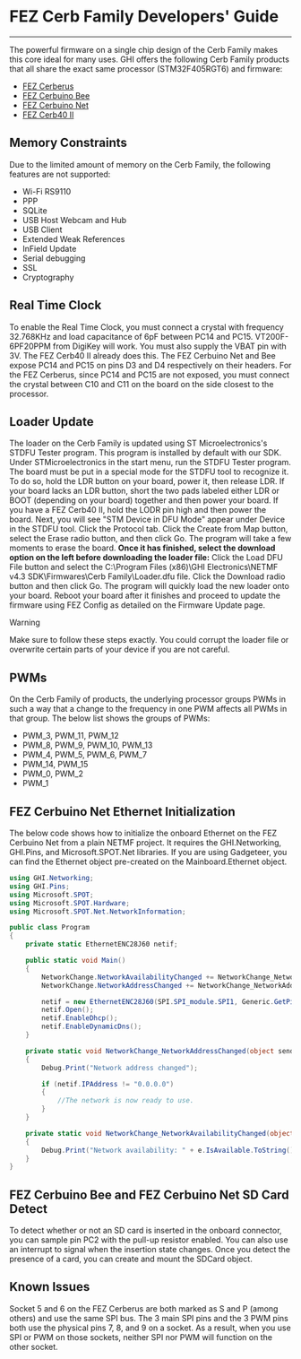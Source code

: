 # FEZ Cerb Family Developers' Guide
---

The powerful firmware on a single chip design of the Cerb Family makes this core ideal for many uses. GHI offers the following Cerb Family products that all share the exact same processor (STM32F405RGT6) and firmware:

* [FEZ Cerberus](https://www.ghielectronics.com/catalog/product/349)
* [FEZ Cerbuino Bee](https://www.ghielectronics.com/catalog/product/351)
* [FEZ Cerbuino Net](https://www.ghielectronics.com/catalog/product/473)
* [FEZ Cerb40 II](https://www.ghielectronics.com/catalog/product/450)

## Memory Constraints
Due to the limited amount of memory on the Cerb Family, the following features are not supported:

* Wi-Fi RS9110
* PPP
* SQLite
* USB Host Webcam and Hub
* USB Client
* Extended Weak References
* InField Update
* Serial debugging
* SSL
* Cryptography

## Real Time Clock
To enable the Real Time Clock, you must connect a crystal with frequency 32.768KHz and load capacitance of 6pF between PC14 and PC15. VT200F-6PF20PPM from DigiKey will work. You must also supply the VBAT pin with 3V.
The FEZ Cerb40 II already does this. The FEZ Cerbuino Net and Bee expose PC14 and PC15 on pins D3 and D4 respectively on their headers. For the FEZ Cerberus, since PC14 and PC15 are not exposed, you must connect the crystal between C10 and C11 on the board on the side closest to the processor.

## Loader Update
The loader on the Cerb Family is updated using ST Microelectronics's STDFU Tester program. This program is installed by default with our SDK.
Under STMicroelectronics in the start menu, run the STDFU Tester program.
The board must be put in a special mode for the STDFU tool to recognize it. To do so, hold the LDR button on your board, power it, then release LDR.
If your board lacks an LDR button, short the two pads labeled either LDR or BOOT (depending on your board) together and then power your board.
If you have a FEZ Cerb40 II, hold the LODR pin high and then power the board.
Next, you will see "STM Device in DFU Mode" appear under Device in the STDFU tool. Click the Protocol tab.
Click the Create from Map button, select the Erase radio button, and then click Go. The program will take a few moments to erase the board.
**Once it has finished, select the download option on the left before downloading the loader file:**
Click the Load DFU File button and select the C:\Program Files (x86)\GHI Electronics\NETMF v4.3 SDK\Firmwares\Cerb Family\Loader.dfu file. Click the Download radio button and then click Go. The program will quickly load the new loader onto your board.
Reboot your board after it finishes and proceed to update the firmware using FEZ Config as detailed on the Firmware Update page.
 
> [!Warning]
> Make sure to follow these steps exactly. You could corrupt the loader file or overwrite certain parts of your device if you are not careful.

## PWMs
On the Cerb Family of products, the underlying processor groups PWMs in such a way that a change to the frequency in one PWM affects all PWMs in that group. The below list shows the groups of PWMs:

* PWM_3, PWM_11, PWM_12
* PWM_8, PWM_9, PWM_10, PWM_13
* PWM_4, PWM_5, PWM_6, PWM_7
* PWM_14, PWM_15
* PWM_0, PWM_2
* PWM_1

## FEZ Cerbuino Net Ethernet Initialization
The below code shows how to initialize the onboard Ethernet on the FEZ Cerbuino Net from a plain NETMF project. It requires the GHI.Networking, GHI.Pins, and Microsoft.SPOT.Net libraries. If you are using Gadgeteer, you can find the Ethernet object pre-created on the Mainboard.Ethernet object.

```c#
using GHI.Networking;
using GHI.Pins;
using Microsoft.SPOT;
using Microsoft.SPOT.Hardware;
using Microsoft.SPOT.Net.NetworkInformation;

public class Program
{
	private static EthernetENC28J60 netif;

	public static void Main()
	{
		NetworkChange.NetworkAvailabilityChanged += NetworkChange_NetworkAvailabilityChanged;
		NetworkChange.NetworkAddressChanged += NetworkChange_NetworkAddressChanged;

		netif = new EthernetENC28J60(SPI.SPI_module.SPI1, Generic.GetPin('A', 13), Generic.GetPin('A', 14), Generic.GetPin('B', 10));
		netif.Open();
		netif.EnableDhcp();
		netif.EnableDynamicDns();
	}

	private static void NetworkChange_NetworkAddressChanged(object sender, Microsoft.SPOT.EventArgs e)
	{
		Debug.Print("Network address changed");

		if (netif.IPAddress != "0.0.0.0")
		{
			//The network is now ready to use.
		}
	}

	private static void NetworkChange_NetworkAvailabilityChanged(object sender, NetworkAvailabilityEventArgs e)
	{
		Debug.Print("Network availability: " + e.IsAvailable.ToString());
	}
}
```

## FEZ Cerbuino Bee and FEZ Cerbuino Net SD Card Detect
To detect whether or not an SD card is inserted in the onboard connector, you can sample pin PC2 with the pull-up resistor enabled. You can also use an interrupt to signal when the insertion state changes. Once you detect the presence of a card, you can create and mount the SDCard object.

## Known Issues
Socket 5 and 6 on the FEZ Cerberus are both marked as S and P (among others) and use the same SPI bus. The 3 main SPI pins and the 3 PWM pins both use the physical pins 7, 8, and 9 on a socket. As a result, when you use SPI or PWM on those sockets, neither SPI nor PWM will function on the other socket.

